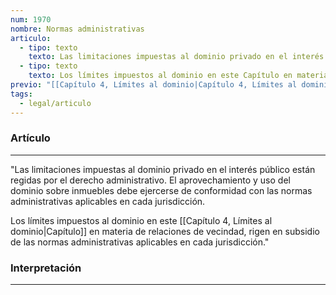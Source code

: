 ```yaml
---
num: 1970
nombre: Normas administrativas
articulo:
  - tipo: texto
    texto: Las limitaciones impuestas al dominio privado en el interés público están regidas por el derecho administrativo. El aprovechamiento y uso del dominio sobre inmuebles debe ejercerse de conformidad con las normas administrativas aplicables en cada jurisdicción.
  - tipo: texto
    texto: Los límites impuestos al dominio en este Capítulo en materia de relaciones de vecindad, rigen en subsidio de las normas administrativas aplicables en cada jurisdicción.
previo: "[[Capítulo 4, Límites al dominio|Capítulo 4, Límites al dominio]]"
tags:
  - legal/articulo
---
```

### Artículo
---
"Las limitaciones impuestas al dominio privado en el interés público están regidas por el derecho administrativo. El aprovechamiento y uso del dominio sobre inmuebles debe ejercerse de conformidad con las normas administrativas aplicables en cada jurisdicción.

Los límites impuestos al dominio en este [[Capítulo 4, Límites al dominio|Capítulo]] en materia de relaciones de vecindad, rigen en subsidio de las normas administrativas aplicables en cada jurisdicción."

### Interpretación
---
